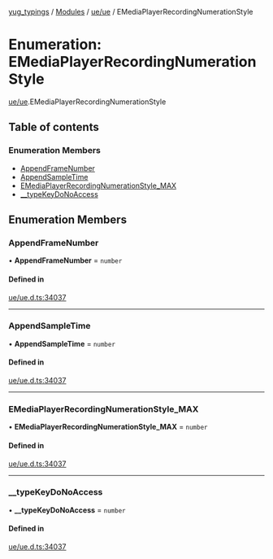 [yug_typings](../README.md) / [Modules](../modules.md) / [ue/ue](../modules/ue_ue.md) / EMediaPlayerRecordingNumerationStyle

# Enumeration: EMediaPlayerRecordingNumerationStyle

[ue/ue](../modules/ue_ue.md).EMediaPlayerRecordingNumerationStyle

## Table of contents

### Enumeration Members

- [AppendFrameNumber](ue_ue.EMediaPlayerRecordingNumerationStyle.md#appendframenumber)
- [AppendSampleTime](ue_ue.EMediaPlayerRecordingNumerationStyle.md#appendsampletime)
- [EMediaPlayerRecordingNumerationStyle\_MAX](ue_ue.EMediaPlayerRecordingNumerationStyle.md#emediaplayerrecordingnumerationstyle_max)
- [\_\_typeKeyDoNoAccess](ue_ue.EMediaPlayerRecordingNumerationStyle.md#__typekeydonoaccess)

## Enumeration Members

### AppendFrameNumber

• **AppendFrameNumber** = `number`

#### Defined in

[ue/ue.d.ts:34037](https://github.com/YugMetaverse/yug_typings/blob/b7d9b19/ue/ue.d.ts#L34037)

___

### AppendSampleTime

• **AppendSampleTime** = `number`

#### Defined in

[ue/ue.d.ts:34037](https://github.com/YugMetaverse/yug_typings/blob/b7d9b19/ue/ue.d.ts#L34037)

___

### EMediaPlayerRecordingNumerationStyle\_MAX

• **EMediaPlayerRecordingNumerationStyle\_MAX** = `number`

#### Defined in

[ue/ue.d.ts:34037](https://github.com/YugMetaverse/yug_typings/blob/b7d9b19/ue/ue.d.ts#L34037)

___

### \_\_typeKeyDoNoAccess

• **\_\_typeKeyDoNoAccess** = `number`

#### Defined in

[ue/ue.d.ts:34037](https://github.com/YugMetaverse/yug_typings/blob/b7d9b19/ue/ue.d.ts#L34037)

